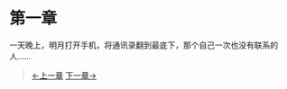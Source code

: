 # 第一章

一天晚上，明月打开手机，将通讯录翻到最底下，那个自己一次也没有联系的人……

> [←上一章](/zh-cn/ex1/chapter4.md)  [下一章→](/zh-cn/ex2/chapter2.md)
